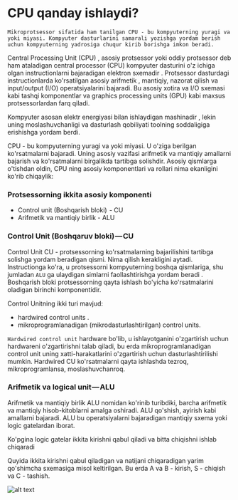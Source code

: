 # CPU qanday ishlaydi?

`Mikroprotsessor sifatida ham tanilgan CPU - bu kompyuterning yuragi va yoki miyasi. Kompyuter dasturlarini samarali yozishga yordam berish uchun kompyuterning yadrosiga chuqur kirib borishga imkon beradi.`

Central Processing Unit (CPU) , asosiy protsessor yoki oddiy protsessor deb ham ataladigan central processor (CPU) kompyuter dasturini o'z ichiga olgan instructionlarni bajaradigan elektron sxemadir . Protsessor dasturdagi instructionlarda ko'rsatilgan asosiy arifmetik , mantiqiy, nazorat qilish va  input/output (I/O) operatsiyalarini bajaradi. Bu asosiy xotira va  I/O sxemasi kabi tashqi komponentlar va graphics processing units (GPU) kabi maxsus protsessorlardan farq qiladi.


Kompyuter asosan elektr energiyasi bilan ishlaydigan mashinadir , lekin uning moslashuvchanligi va dasturlash qobiliyati toolning soddaligiga erishishga yordam berdi.

CPU - bu kompyuterning yuragi va yoki miyasi. U o'ziga berilgan ko'rsatmalarni bajaradi. Uning asosiy vazifasi arifmetik va mantiqiy amallarni bajarish va ko'rsatmalarni birgalikda tartibga solishdir. Asosiy qismlarga o'tishdan oldin, CPU ning asosiy komponentlari va rollari nima ekanligini ko'rib chiqaylik:

### Protsessorning ikkita asosiy komponenti

* Control unit (Boshqarish bloki)  - CU
* Arifmetik va mantiqiy birlik - ALU

### Control Unit (Boshqaruv bloki) — CU

Control Unit CU - protsessorning ko'rsatmalarning bajarilishini tartibga solishga yordam beradigan qismi. Nima qilish kerakligini aytadi. Instructionga ko'ra, u protsessorni kompyuterning boshqa qismlariga, shu jumladan `ALU` ga ulaydigan simlarni faollashtirishga yordam beradi . Boshqarish bloki protsessorning qayta ishlash bo'yicha ko'rsatmalarini oladigan birinchi komponentidir.

Control Unitning ikki turi mavjud:

* hardwired control units .
* mikroprogramlanadigan (mikrodasturlashtirilgan) control units.

`Hardwired control unit` hardware bo'lib, u ishlayotganini o'zgartirish uchun hardwareni o'zgartirishni talab qiladi, bu erda mikroprogramlanadigan control unit uning xatti-harakatlarini o'zgartirish uchun dasturlashtirilishi mumkin. Hardwired CU ko'rsatmalarni qayta ishlashda tezroq, mikroprogramlansa, moslashuvchanroq.

### Arifmetik va logical unit — ALU
Arifmetik va mantiqiy birlik ALU nomidan ko'rinib turibdiki, barcha arifmetik va mantiqiy hisob-kitoblarni amalga oshiradi. ALU qo'shish, ayirish kabi amallarni bajaradi. ALU bu operatsiyalarni bajaradigan mantiqiy sxema yoki logic gatelardan iborat.

Ko'pgina logic gatelar ikkita kirishni qabul qiladi va bitta chiqishni ishlab chiqaradi

Quyida ikkita kirishni qabul qiladigan va natijani chiqaradigan yarim qo'shimcha sxemasiga misol keltirilgan. Bu erda A va B - kirish, S - chiqish va C - tashish.

![alt text](https://cdn-media-1.freecodecamp.org/images/1*u-VunK6bUafXlhubpGlNkA.png)